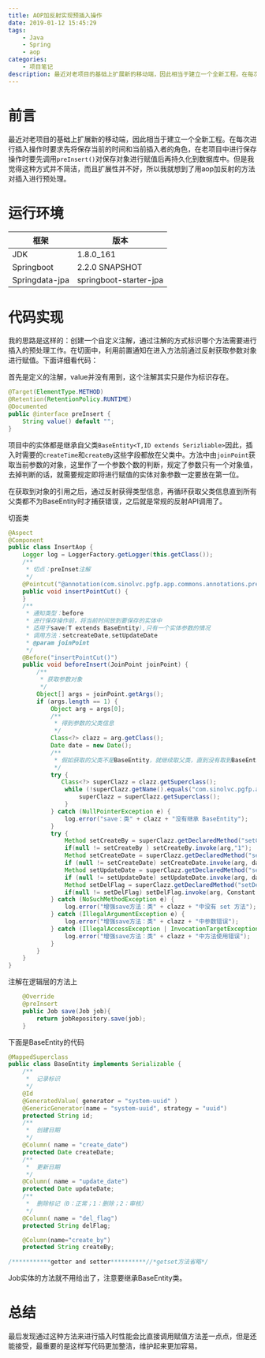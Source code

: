```yaml
---
title: AOP加反射实现预插入操作
date: 2019-01-12 15:45:29
tags:
	- Java
	- Spring
	- aop
categories:
	- 项目笔记
description: 最近对老项目的基础上扩展新的移动端，因此相当于建立一个全新工程。在每次进行插入操作时要求先将保存当前的时间和当前插入者的角色，在老项目中进行保存操作时要先调用preInsert()对保存对象进行赋值后再持久化到数据库中。但是我觉得这种方式并不简洁，而且扩展性并不好，所以我就想到了用aop加反射的方法对插入进行预处理。
---
```


# 前言

最近对老项目的基础上扩展新的移动端，因此相当于建立一个全新工程。在每次进行插入操作时要求先将保存当前的时间和当前插入者的角色，在老项目中进行保存操作时要先调用`preInsert()`对保存对象进行赋值后再持久化到数据库中。但是我觉得这种方式并不简洁，而且扩展性并不好，所以我就想到了用aop加反射的方法对插入进行预处理。

<!-- more -->

# 运行环境

| 框架           | 版本                   |
| -------------- | ---------------------- |
| JDK            | 1.8.0_161              |
| Springboot     | 2.2.0 SNAPSHOT         |
| Springdata-jpa | springboot-starter-jpa |



# 代码实现

我的思路是这样的：创建一个自定义注解，通过注解的方式标识哪个方法需要进行插入的预处理工作。在切面中，利用前置通知在进入方法前通过反射获取参数对象进行赋值。下面详细看代码：

首先是定义的注解，value并没有用到，这个注解其实只是作为标识存在。

```java
@Target(ElementType.METHOD)
@Retention(RetentionPolicy.RUNTIME)
@Documented
public @interface preInsert {
    String value() default "";
}

```

项目中的实体都是继承自父类`BaseEntity<T,ID extends Serizliable>`因此，插入时需要的`createTime`和`createBy`这些字段都放在父类中。方法中由`joinPoint`获取当前参数的对象，这里作了一个参数个数的判断，规定了参数只有一个对象值，去掉判断的话，就需要规定即将进行赋值的实体对象参数一定要放在第一位。

在获取到对象的引用之后，通过反射获得类型信息，再循环获取父类信息直到所有父类都不为BaseEntity时才捕获错误，之后就是常规的反射API调用了。

切面类

```java
@Aspect
@Component
public class InsertAop {
    Logger log = LoggerFactory.getLogger(this.getClass());
    /**
     * 切点：preInset注解
     */
    @Pointcut("@annotation(com.sinolvc.pgfp.app.commons.annotations.preInsert)")
    public void insertPointCut() {
    }
    /**
     * 通知类型：before
     * 进行保存操作前，将当前时间放到要保存的实体中
     * 适用于save(T extends BaseEntity),只有一个实体参数的情况
     * 调用方法：setcreateDate,setUpdateDate
     * @param joinPoint
     */
    @Before("insertPointCut()")
    public void beforeInsert(JoinPoint joinPoint) {
        /**
         * 获取参数对象
         */
        Object[] args = joinPoint.getArgs();
        if (args.length == 1) {
            Object arg = args[0];
            /**
             * 得到参数的父类信息
             */
            Class<?> clazz = arg.getClass();
            Date date = new Date();
            /**
             * 假如获取的父类不是BaseEntity，就继续取父类，直到没有取到BaseEntity为止就抛出异常
             */
            try {
               Class<?> superClazz = clazz.getSuperclass();
                while (!superClazz.getName().equals("com.sinolvc.pgfp.app.commons.base.BaseEntity")) {
                    superClazz = superClazz.getSuperclass();
                }
            } catch (NullPointerException e) {
                log.error("save：类" + clazz + "没有继承 BaseEntity");
            }
            try {
                Method setCreateBy = superClazz.getDeclaredMethod("setCreateBy",String.class);
                if(null != setCreateBy ) setCreateBy.invoke(arg,"1");
                Method setCreateDate = superClazz.getDeclaredMethod("setCreateDate", Date.class);
                if (null != setCreateDate) setCreateDate.invoke(arg, date);
                Method setUpdateDate = superClazz.getDeclaredMethod("setUpdateDate", Date.class);
                if (null != setUpdateDate) setUpdateDate.invoke(arg, date);
                Method setDelFlag = superClazz.getDeclaredMethod("setDelFlag",String.class);
                if(null != setDelFlag) setDelFlag.invoke(arg, Constant.DEL_FLAG_NORMAL);
            } catch (NoSuchMethodException e) {
                log.error("增强save方法：类" + clazz + "中没有 set 方法");
            } catch (IllegalArgumentException e) {
                log.error("增强save方法：类" + clazz + "中参数错误");
            } catch (IllegalAccessException | InvocationTargetException e) {
                log.error("增强save方法：类" + clazz + "中方法使用错误");
            }
        }
    }
}

```

注解在逻辑层的方法上

```java
    @Override
    @preInsert
    public Job save(Job job){
        return jobRepository.save(job);
    }
```

下面是BaseEntity的代码

```java
@MappedSuperclass
public class BaseEntity implements Serializable {
    /**
     *  记录标识
     */
    @Id
    @GeneratedValue( generator = "system-uuid" )
    @GenericGenerator(name = "system-uuid", strategy = "uuid")
    protected String id;
    /**
     *  创建日期
     */
    @Column( name = "create_date")
    protected Date createDate;
    /**
     *  更新日期
     */
    @Column( name = "update_date")
    protected Date updateDate;
    /**
     *  删除标记（0：正常；1：删除；2：审核）
     */
    @Column( name = "del_flag")
    protected String delFlag;

    @Column(name="create_by")
    protected String createBy;
   
/***********getter and setter**********//*getset方法省略*/
```

Job实体的方法就不用给出了，注意要继承BaseEntity类。

# 总结

最后发现通过这种方法来进行插入时性能会比直接调用赋值方法差一点点，但是还能接受，最重要的是这样写代码更加整洁，维护起来更加容易。